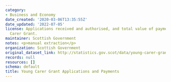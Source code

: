 ```yaml
---
category:
- Business and Economy
date_created: '2020-03-06T13:35:55Z'
date_updated: '2022-07-05'
license: Applications received and authorised, and total value of payments for Young
  Carer Grant.
maintainer: Scottish Government
notes: <p>manual extraction</p>
organization: Scottish Government
original_dataset_link: http://statistics.gov.scot/data/young-carer-grant-applications
records: null
resources: []
schema: default
title: Young Carer Grant Applications and Payments
---
```

